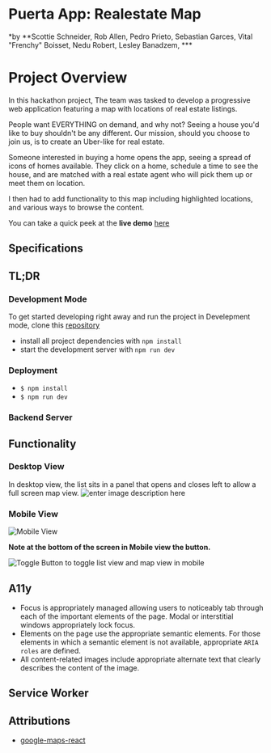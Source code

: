 # Puerta App: Realestate Map 
*by **Scottie Schneider, Rob Allen, Pedro Prieto, Sebastian Garces, Vital "Frenchy" Boisset, Nedu Robert, Lesley Banadzem,  ***


# Project Overview

In this hackathon project, The team was tasked to develop a progressive web application featuring a map with locations of real estate listings.

People want EVERYTHING on demand, and why not? Seeing a house you'd like to buy shouldn't be any different. Our mission, should you choose to join us, is to create an Uber-like for real estate.

Someone interested in buying a home opens the app, seeing a spread of icons of homes available. They click on a home, schedule a time to see the house, and are matched with a real estate agent who will pick them up or meet them on location.

I then had to add functionality to this map including highlighted locations, and various ways to browse the content.



You can take a quick peek at the **live demo** [here](https://puerta-app.herokuapp.com/)

## Specifications

## TL;DR

### Development Mode

To get started developing right away and run the project in Develepment mode, clone this [repository](https://github.com/PuertaApp/puertaApp)
* install all project dependencies with `npm install`
* start the development server with `npm run dev`


### Deployment
 * `$ npm install`
 * `$ npm run dev`

### Backend Server


## Functionality
### Desktop View
In desktop view, the list sits in a panel that opens and closes left to allow a full screen map view.
![enter image description here](https://media.giphy.com/media/8VkgrPdxMh0oo/giphy.gif)

### Mobile View
![Mobile View](https://media.giphy.com/media/8VkgrPdxMh0oo/giphy.gif)

**Note at the bottom of the screen in Mobile view the button.**

![Toggle Button to toggle list view and map view in mobile](https://media.giphy.com/media/8VkgrPdxMh0oo/giphy.gif)


## A11y

 - Focus is appropriately managed allowing users to noticeably tab
   through each of the important elements of the page. Modal or
   interstitial windows appropriately lock focus.
 - Elements on the page use the appropriate semantic elements. For those
   elements in which a semantic element is not available, appropriate
   `ARIA roles`  are defined.
 - All content-related images include appropriate alternate text that
   clearly describes the content of the image.

## Service Worker

## Attributions

 - [google-maps-react](https://github.com/fullstackreact/google-maps-react)

